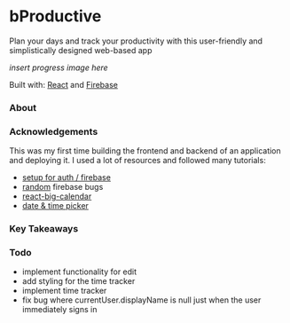 # bProductive

Plan your days and track your productivity with this user-friendly and simplistically designed web-based app 

*insert progress image here*

Built with: [React](https://reactjs.org/) and [Firebase](https://firebase.google.com/docs)

### About

### Acknowledgements

This was my first time building the frontend and backend of an application and deploying it. I used a lot of resources and followed many tutorials:

* [setup for auth / firebase](https://www.youtube.com/watch?v=PKwu15ldZ7k&t=2352s&ab_channel=WebDevSimplifiedWebDevSimplified)
* [random](https://medium.com/firebase-developers/why-is-my-currentuser-null-in-firebase-auth-4701791f74f0) firebase bugs
* [react-big-calendar](https://github.com/jquense/react-big-calendar)
* [date & time picker](https://projects.wojtekmaj.pl/react-datetime-picker/)

### Key Takeaways

### Todo
* implement functionality for edit
* add styling for the time tracker
* implement time tracker
* fix bug where currentUser.displayName is null just when the user immediately signs in

